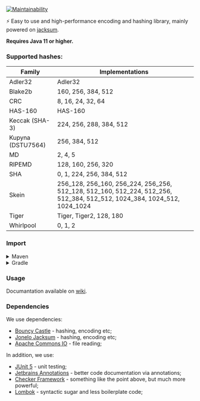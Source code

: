 [![Maintainability](https://api.codeclimate.com/v1/badges/440f3b75ec8f41c25ea8/maintainability)](https://codeclimate.com/github/BlackBaroness/cryptography/maintainability)

⚡ Easy to use and high-performance encoding and hashing library,
mainly powered on [jacksum](https://github.com/jonelo/jacksum).

**Requires Java 11 or higher.**

### Supported hashes:

| Family            | Implementations                                                                                                         |
|-------------------|-------------------------------------------------------------------------------------------------------------------------|
| Adler32           | Adler32                                                                                                                 |
| Blake2b           | 160, 256, 384, 512                                                                                                      |
| CRC               | 8, 16, 24, 32, 64                                                                                                       |
| HAS-160           | HAS-160                                                                                                                 |
| Keccak (SHA-3)    | 224, 256, 288, 384, 512                                                                                                 |
| Kupyna (DSTU7564) | 256, 384, 512                                                                                                           |
| MD                | 2, 4, 5                                                                                                                 |
| RIPEMD            | 128, 160, 256, 320                                                                                                      |
| SHA               | 0, 1, 224, 256, 384, 512                                                                                                |
| Skein             | 256_128, 256_160, 256_224, 256_256, 512_128, 512_160, 512_224, 512_256, 512_384, 512_512, 1024_384, 1024_512, 1024_1024 |
| Tiger             | Tiger, Tiger2, 128, 180                                                                                                 |
| Whirlpool         | 0, 1, 2                                                                                                                 |

### Import

<details>
  <summary>Maven</summary>

Add this to your `pom.xml`:

```xml

<repository>
    <id>jitpack.io</id>
    <url>https://jitpack.io</url>
</repository>
```

```xml

<dependency>
    <groupId>com.github.BlackBaroness</groupId>
    <artifactId>cryptography</artifactId>
    <version>master-SNAPSHOT</version>
</dependency>
```

</details>

<details>
  <summary>Gradle</summary>

Add this to your `build.gradle`:

```gradle
allprojects {
    repositories {
        ...
        maven { url 'https://jitpack.io' }
    }
}
```

```gradle
dependencies {
    implementation 'com.github.BlackBaroness:cryptography:master-SNAPSHOT'
}
```

</details>

### Usage

Documantation available on [wiki](https://github.com/BlackBaroness/cryptography/wiki).

### Dependencies

We use dependencies:

- [Bouncy Castle](https://www.bouncycastle.org/) - hashing, encoding etc;
- [Jonelo Jacksum](https://github.com/jonelo/jacksum) - hashing, encoding etc;
- [Apache Commons IO](https://commons.apache.org/proper/commons-io/) - file reading;

In addition, we use:

- [JUnit 5](https://junit.org/junit5/) - unit testing;
- [Jetbrains Annotations](https://www.jetbrains.com/help/idea/annotating-source-code.html) - better code
  documentation via annotations;
- [Checker Framework](https://checkerframework.org/) - something like the point above, but much more powerful;
- [Lombok](https://projectlombok.org/) - syntactic sugar and less boilerplate code; 